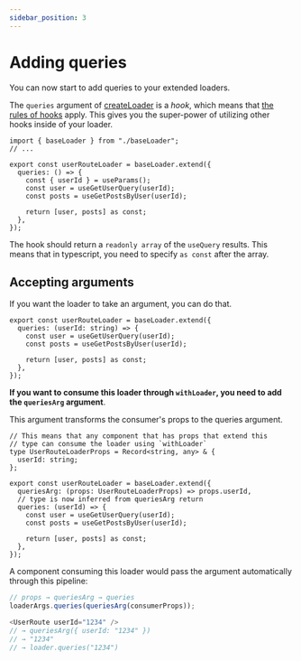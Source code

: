 ```yaml
---
sidebar_position: 3
---
```


# Adding queries

You can now start to add queries to your extended loaders.

The `queries` argument of [createLoader](/Exports/create-loader) is a _hook_, which means that [the rules of hooks](https://reactjs.org/docs/hooks-rules.html) apply. This gives you the super-power of utilizing other hooks inside of your loader.

```tsx title="/src/loaders/userRouteLoader.tsx" {6-10}
import { baseLoader } from "./baseLoader";
// ...

export const userRouteLoader = baseLoader.extend({
  queries: () => {
    const { userId } = useParams();
    const user = useGetUserQuery(userId);
    const posts = useGetPostsByUser(userId);

    return [user, posts] as const;
  },
});
```

The hook should return a `readonly array` of the `useQuery` results. This means that in typescript, you need to specify `as const` after the array.

## Accepting arguments

If you want the loader to take an argument, you can do that.

```tsx {2}
export const userRouteLoader = baseLoader.extend({
  queries: (userId: string) => {
    const user = useGetUserQuery(userId);
    const posts = useGetPostsByUser(userId);

    return [user, posts] as const;
  },
});
```

**If you want to consume this loader through `withLoader`, you need to add the `queriesArg` argument**.

This argument transforms the consumer's props to the queries argument.

```tsx {1-5,8-10}
// This means that any component that has props that extend this
// type can consume the loader using `withLoader`
type UserRouteLoaderProps = Record<string, any> & {
  userId: string;
};

export const userRouteLoader = baseLoader.extend({
  queriesArg: (props: UserRouteLoaderProps) => props.userId,
  // type is now inferred from queriesArg return
  queries: (userId) => {
    const user = useGetUserQuery(userId);
    const posts = useGetPostsByUser(userId);

    return [user, posts] as const;
  },
});
```

A component consuming this loader would pass the argument automatically through this pipeline:

```typescript
// props → queriesArg → queries
loaderArgs.queries(queriesArg(consumerProps));
```

```typescript
<UserRoute userId="1234" />
// → queriesArg({ userId: "1234" })
// → "1234"
// → loader.queries("1234")
```
